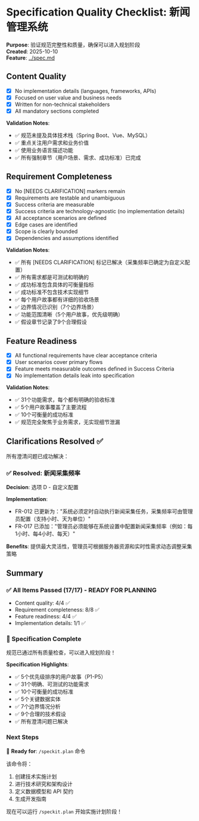 # Specification Quality Checklist: 新闻管理系统

**Purpose**: 验证规范完整性和质量，确保可以进入规划阶段  
**Created**: 2025-10-10  
**Feature**: [../spec.md](../spec.md)

## Content Quality

- [x] No implementation details (languages, frameworks, APIs)
- [x] Focused on user value and business needs
- [x] Written for non-technical stakeholders
- [x] All mandatory sections completed

**Validation Notes**: 
- ✅ 规范未提及具体技术栈（Spring Boot、Vue、MySQL）
- ✅ 重点关注用户需求和业务价值
- ✅ 使用业务语言描述功能
- ✅ 所有强制章节（用户场景、需求、成功标准）已完成

## Requirement Completeness

- [x] No [NEEDS CLARIFICATION] markers remain
- [x] Requirements are testable and unambiguous
- [x] Success criteria are measurable
- [x] Success criteria are technology-agnostic (no implementation details)
- [x] All acceptance scenarios are defined
- [x] Edge cases are identified
- [x] Scope is clearly bounded
- [x] Dependencies and assumptions identified

**Validation Notes**:
- ✅ 所有 [NEEDS CLARIFICATION] 标记已解决（采集频率已确定为自定义配置）
- ✅ 所有需求都是可测试和明确的
- ✅ 成功标准包含具体的可衡量指标
- ✅ 成功标准不包含技术实现细节
- ✅ 每个用户故事都有详细的验收场景
- ✅ 边界情况已识别（7个边界场景）
- ✅ 功能范围清晰（5个用户故事，优先级明确）
- ✅ 假设章节记录了9个合理假设

## Feature Readiness

- [x] All functional requirements have clear acceptance criteria
- [x] User scenarios cover primary flows
- [x] Feature meets measurable outcomes defined in Success Criteria
- [x] No implementation details leak into specification

**Validation Notes**:
- ✅ 31个功能需求，每个都有明确的验收标准
- ✅ 5个用户故事覆盖了主要流程
- ✅ 10个可衡量的成功标准
- ✅ 规范完全聚焦于业务需求，无实现细节泄漏

## Clarifications Resolved ✅

所有澄清问题已成功解决：

### ✅ Resolved: 新闻采集频率

**Decision**: 选项 D - 自定义配置

**Implementation**: 
- FR-012 已更新为："系统必须定时自动执行新闻采集任务，采集频率可由管理员配置（支持小时、天为单位）"
- FR-017 已添加："管理员必须能够在系统设置中配置新闻采集频率（例如：每1小时、每4小时、每天）"

**Benefits**: 提供最大灵活性，管理员可根据服务器资源和实时性需求动态调整采集策略

## Summary

### ✅ All Items Passed (17/17) - READY FOR PLANNING

- Content quality: 4/4 ✅
- Requirement completeness: 8/8 ✅
- Feature readiness: 4/4 ✅
- Implementation details: 1/1 ✅

### 🎉 Specification Complete

规范已通过所有质量检查，可以进入规划阶段！

**Specification Highlights**:
- ✅ 5个优先级排序的用户故事（P1-P5）
- ✅ 31个明确、可测试的功能需求
- ✅ 10个可衡量的成功标准
- ✅ 5个关键数据实体
- ✅ 7个边界情况分析
- ✅ 9个合理的技术假设
- ✅ 所有澄清问题已解决

### Next Steps

🚀 **Ready for**: `/speckit.plan` 命令

该命令将：
1. 创建技术实施计划
2. 进行技术研究和架构设计
3. 定义数据模型和 API 契约
4. 生成开发指南

现在可以运行 `/speckit.plan` 开始实施计划阶段！

